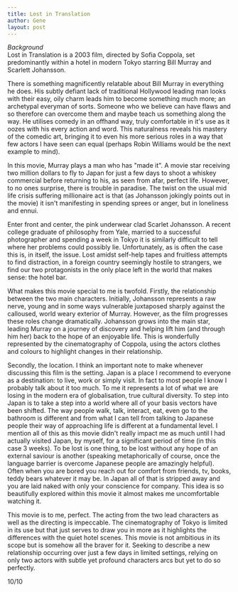```yaml
---
title: Lost in Translation
author: Gene
layout: post
---
```


*Background*  
Lost in Translation is a 2003 film, directed by Sofia Coppola, set predominantly within a hotel in modern Tokyo starring Bill Murray and Scarlett Johansson.


There is something magnificently relatable about Bill Murray in everything he does. His subtly defiant lack of traditional Hollywood leading man looks with their easy, oily charm leads him to become something much more; an archetypal everyman of sorts. Someone who we believe can have flaws and so therefore can overcome them and maybe teach us something along the way. He utilises comedy in an offhand way, truly comfortable in it's use as it oozes with his every action and word. This naturalness reveals his mastery of the comedic art, bringing it to even his more serious roles in a way that few actors I have seen can equal (perhaps Robin Williams would be the next example to mind).

In this movie, Murray plays a man who has "made it". A movie star receiving two million dollars to fly to Japan for just a few days to shoot a whiskey commercial before returning to his, as seen from afar, perfect life. However, to no ones surprise, there is trouble in paradise. The twist on the usual mid life crisis suffering millionaire act is that (as Johansson jokingly points out in the movie) it isn't manifesting in spending sprees or anger, but in loneliness and ennui.

Enter front and center, the pink underwear clad Scarlet Johansson. A recent college graduate of philosophy from Yale, married to a successful photographer and spending a week in Tokyo it is similarly difficult to tell where her problems could possibly lie. Unfortunately, as is often the case this is, in itself, the issue. Lost amidst self-help tapes and fruitless attempts to find distraction, in a foreign country seemingly hostile to strangers, we find our two protagonists in the only place left in the world that makes sense: the hotel bar.

What makes this movie special to me is twofold. Firstly, the relationship between the two main characters. Initially, Johansson represents a raw nerve, young and in some ways vulnerable juxtaposed sharply against the calloused, world weary exterior of Murray. However, as the film progresses these roles change dramatically. Johansson grows into the main star, leading Murray on a journey of discovery and helping lift him (and through him her) back to the hope of an enjoyable life. This is wonderfully represented by the cinematography of Coppola, using the actors clothes and colours to highlight changes in their relationship.

Secondly, the location. I think an important note to make whenever discussing this film is the setting. Japan is a place I recommend to everyone as a destination: to live, work or simply visit. In fact to most people I know I probably talk about it too much. To me it represents a lot of what we are losing in the modern era of globalisation, true cultural diversity. To step into Japan is to take a step into a world where all of your basis vectors have been shifted. The way people walk, talk, interact, eat, even go to the bathroom is different and from what I can tell from talking to Japanese people their way of approaching life is different at a fundamental level. I mention all of this as this movie didn't really impact me as much until I had actually visited Japan, by myself, for a significant period of time (in this case 3 weeks). To be lost is one thing, to be lost without any hope of an external saviour is another (speaking metaphorically of course, once the language barrier is overcome Japanese people are amazingly helpful). Often when you are bored you reach out for comfort from friends, tv, books, teddy bears whatever it may be. In Japan all of that is stripped away and you are laid naked with only your conscience for company. This idea is so beautifully explored within this movie it almost makes me uncomfortable watching it.

This movie is to me, perfect. The acting from the two lead characters as well as the directing is impeccable. The cinematography of Tokyo is limited in its use but that just serves to draw you in more as it highlights the differences with the quiet hotel scenes. This movie is not ambitious in its scope but is somehow all the braver for it. Seeking to describe a new relationship occurring over just a few days in limited settings, relying on only two actors with subtle yet profound characters arcs but yet to do so perfectly.

10/10

